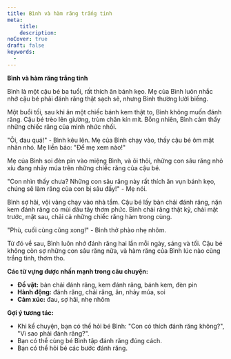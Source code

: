 ```yaml
---
title: Bình và hàm răng trắng tinh
meta:
    title:
    description: 
noCover: true
draft: false
keywords:
  - 
---
```


**Bình và hàm răng trắng tinh**

Bình là một cậu bé ba tuổi, rất thích ăn bánh kẹo. Mẹ của Bình luôn nhắc nhở cậu bé phải đánh răng thật sạch sẽ, nhưng Bình thường lười biếng.

Một buổi tối, sau khi ăn một chiếc bánh kem thật to, Bình không muốn đánh răng. Cậu bé trèo lên giường, trùm chăn kín mít. Bỗng nhiên, Bình cảm thấy những chiếc răng của mình nhức nhối.

"Ôi, đau quá!" - Bình kêu lên. Mẹ của Bình chạy vào, thấy cậu bé ôm mặt nhăn nhó. Mẹ liền bảo: "Để mẹ xem nào!"

Mẹ của Bình soi đèn pin vào miệng Bình, và ôi thôi, những con sâu răng nhỏ xíu đang nhảy múa trên những chiếc răng của cậu bé.

"Con nhìn thấy chưa? Những con sâu răng này rất thích ăn vụn bánh kẹo, chúng sẽ làm răng của con bị sâu đấy!" - Mẹ nói.

Bình sợ hãi, vội vàng chạy vào nhà tắm. Cậu bé lấy bàn chải đánh răng, nặn kem đánh răng có mùi dâu tây thơm phức. Bình chải răng thật kỹ, chải mặt trước, mặt sau, chải cả những chiếc răng hàm trong cùng.

"Phù, cuối cùng cũng xong!" - Bình thở phào nhẹ nhõm.

Từ đó về sau, Bình luôn nhớ đánh răng hai lần mỗi ngày, sáng và tối. Cậu bé không còn sợ những con sâu răng nữa, và hàm răng của Bình lúc nào cũng trắng tinh, thơm tho.

**Các từ vựng được nhấn mạnh trong câu chuyện:**

* **Đồ vật:** bàn chải đánh răng, kem đánh răng, bánh kem, đèn pin
* **Hành động:** đánh răng, chải răng, ăn, nhảy múa, soi
* **Cảm xúc:** đau, sợ hãi, nhẹ nhõm

**Gợi ý tương tác:**

* Khi kể chuyện, bạn có thể hỏi bé Bình: "Con có thích đánh răng không?", "Vì sao phải đánh răng?".
* Bạn có thể cùng bé Bình tập đánh răng đúng cách.
* Bạn có thể hỏi bé các bước đánh răng.
 

